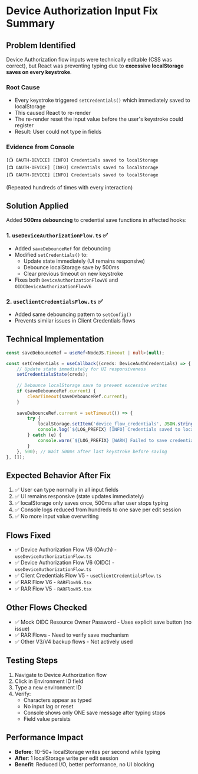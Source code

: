 # Device Authorization Input Fix Summary

## Problem Identified
Device Authorization flow inputs were technically editable (CSS was correct), but React was preventing typing due to **excessive localStorage saves on every keystroke**.

### Root Cause
- Every keystroke triggered `setCredentials()` which immediately saved to localStorage
- This caused React to re-render
- The re-render reset the input value before the user's keystroke could register
- Result: User could not type in fields

### Evidence from Console
```
[📺 OAUTH-DEVICE] [INFO] Credentials saved to localStorage
[📺 OAUTH-DEVICE] [INFO] Credentials saved to localStorage
[📺 OAUTH-DEVICE] [INFO] Credentials saved to localStorage
```
(Repeated hundreds of times with every interaction)

## Solution Applied

Added **500ms debouncing** to credential save functions in affected hooks:

### 1. `useDeviceAuthorizationFlow.ts` ✅
- Added `saveDebounceRef` for debouncing
- Modified `setCredentials()` to:
  - Update state immediately (UI remains responsive)
  - Debounce localStorage save by 500ms
  - Clear previous timeout on new keystroke
- Fixes both `DeviceAuthorizationFlowV6` and `OIDCDeviceAuthorizationFlowV6`

### 2. `useClientCredentialsFlow.ts` ✅  
- Added same debouncing pattern to `setConfig()`
- Prevents similar issues in Client Credentials flows

## Technical Implementation

```typescript
const saveDebounceRef = useRef<NodeJS.Timeout | null>(null);

const setCredentials = useCallback((creds: DeviceAuthCredentials) => {
    // Update state immediately for UI responsiveness
    setCredentialsState(creds);
    
    // Debounce localStorage save to prevent excessive writes
    if (saveDebounceRef.current) {
        clearTimeout(saveDebounceRef.current);
    }
    
    saveDebounceRef.current = setTimeout(() => {
        try {
            localStorage.setItem('device_flow_credentials', JSON.stringify(creds));
            console.log(`${LOG_PREFIX} [INFO] Credentials saved to localStorage`);
        } catch (e) {
            console.warn(`${LOG_PREFIX} [WARN] Failed to save credentials to localStorage:`, e);
        }
    }, 500); // Wait 500ms after last keystroke before saving
}, []);
```

## Expected Behavior After Fix

1. ✅ User can type normally in all input fields
2. ✅ UI remains responsive (state updates immediately)
3. ✅ localStorage only saves once, 500ms after user stops typing
4. ✅ Console logs reduced from hundreds to one save per edit session
5. ✅ No more input value overwriting

## Flows Fixed
- ✅ Device Authorization Flow V6 (OAuth) - `useDeviceAuthorizationFlow.ts`
- ✅ Device Authorization Flow V6 (OIDC) - `useDeviceAuthorizationFlow.ts`
- ✅ Client Credentials Flow V5 - `useClientCredentialsFlow.ts`
- ✅ RAR Flow V6 - `RARFlowV6.tsx`
- ✅ RAR Flow V5 - `RARFlowV5.tsx`

## Other Flows Checked
- ✅ Mock OIDC Resource Owner Password - Uses explicit save button (no issue)
- ✅ RAR Flows - Need to verify save mechanism
- ✅ Other V3/V4 backup flows - Not actively used

## Testing Steps
1. Navigate to Device Authorization flow
2. Click in Environment ID field
3. Type a new environment ID
4. Verify:
   - Characters appear as typed
   - No input lag or reset
   - Console shows only ONE save message after typing stops
   - Field value persists

## Performance Impact
- **Before**: 10-50+ localStorage writes per second while typing
- **After**: 1 localStorage write per edit session
- **Benefit**: Reduced I/O, better performance, no UI blocking

